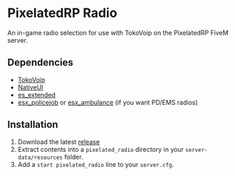 # PixelatedRP Radio
An in-game radio selection for use with TokoVoip on the PixelatedRP FiveM server.

## Dependencies
* [TokoVoip](https://github.com/Itokoyamato/TokoVOIP_TS3)
* [NativeUI](https://github.com/FrazzIe/NativeUILua)
* [es_extended](https://github.com/ESX-Org/es_extended)
* [esx_policejob](https://github.com/ESX-Org/esx_policejob) or [esx_ambulance](https://github.com/ESX-Org/esx_ambulancejob) (if you want PD/EMS radios)

## Installation
1. Download the latest [release](https://github.com/pixelated-rp/radio/releases)
2. Extract contents into a `pixelated_radio` directory in your `server-data/resources` folder.
3. Add a `start pixelated_radio` line to your `server.cfg`.